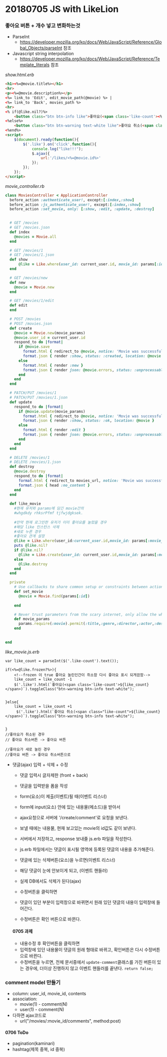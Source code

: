 # 20180705 JS with LikeLion

### 좋아요 버튼 + 개수 넣고 변화하는것

- ParseInt
  - https://developer.mozilla.org/ko/docs/Web/JavaScript/Reference/Global_Objects/parseInt 참조
- Javascript string interpolation
  - https://developer.mozilla.org/ko/docs/Web/JavaScript/Reference/Template_literals 참조

*show.html.erb*

```html
<h1><%=@movie.title%></h1>
<hr>
<p><%=@movie.description%></p>
<%= link_to 'Edit', edit_movie_path(@movie) %> |
<%= link_to 'Back', movies_path %>
<hr>
<% if(@like.nil?)%>
    <button class="btn btn-info like">좋아요(<span class='like-count'><%=@movie.likes.count%></span>)</button>
<%else%>
    <button class="btn btn-warning text-white like">좋아요 취소(<span class='like-count'><%=@movie.likes.count%></span>)</button>
<%end%>
<script>
    $(document).ready(function(){
        $('.like').on('click',function(){
            console.log("like!!!");
            $.ajax({
                url:'/likes/<%=@movie.id%>'
            });
        });
    });
</script>
```

*movie_controller.rb*

```ruby
class MoviesController < ApplicationController
  before_action :authenticate_user!, except:[:index,:show]
  before_action :js_authenticate_user!, except:[:index,:show]
  before_action :set_movie, only: [:show, :edit, :update, :destroy]
  

  # GET /movies
  # GET /movies.json
  def index
    @movies = Movie.all
  end

  # GET /movies/1
  # GET /movies/1.json
  def show
      @like = Like.where(user_id: current_user.id, movie_id: params[:id]).first if user_signed_in?
  end

  # GET /movies/new
  def new
    @movie = Movie.new
  end

  # GET /movies/1/edit
  def edit
  end

  # POST /movies
  # POST /movies.json
  def create
    @movie = Movie.new(movie_params)
    @movie.user_id = current_user.id
    respond_to do |format|
      if @movie.save
        format.html { redirect_to @movie, notice: 'Movie was successfully created.' }
        format.json { render :show, status: :created, location: @movie }
      else
        format.html { render :new }
        format.json { render json: @movie.errors, status: :unprocessable_entity }
      end
    end
  end

  # PATCH/PUT /movies/1
  # PATCH/PUT /movies/1.json
  def update
    respond_to do |format|
      if @movie.update(movie_params)
        format.html { redirect_to @movie, notice: 'Movie was successfully updated.' }
        format.json { render :show, status: :ok, location: @movie }
      else
        format.html { render :edit }
        format.json { render json: @movie.errors, status: :unprocessable_entity }
      end
    end
  end

  # DELETE /movies/1
  # DELETE /movies/1.json
  def destroy
    @movie.destroy
    respond_to do |format|
      format.html { redirect_to movies_url, notice: 'Movie was successfully destroyed.' }
      format.json { head :no_content }
    end
  end
 
  def like_movie
    #현재 유저와 params에 담긴 movie간의 
    #whgdkdy rhksrPfmf tjfwjdgksek.
    
    #만약 현재 로그인한 유저가 이미 좋아요를 눌렀을 경우
    #해당 like 인스턴스 삭제
    #새로 누른 경우
    #좋아요 관계 설정
    @like = Like.where(user_id:current_user.id,movie_id: params[:movie_id]).first
    puts @like.nil?
    if @like.nil?
      @like = Like.create(user_id: current_user.id,movie_id: params[:movie_id])
    else
      @like.destroy
    end
  end

  private
    # Use callbacks to share common setup or constraints between actions.
    def set_movie
      @movie = Movie.find(params[:id])
     
    end

    # Never trust parameters from the scary internet, only allow the white list through.
    def movie_params
      params.require(:movie).permit(:title,:genre,:director,:actor,:description, :image_path)
    end
    
    
end
```

*like_movie.js.erb*

```erb
var like_count = parseInt($('.like-count').text());

if(<%=@like.frozen?%>){
    <!--frozen 이 true 좋아요 눌린인간이 취소함 다시 좋아요 표시 되게끔함-->
    like_count = like_count -1
    $('.like').html(`좋아요(<span class='like-count'>${like_count}</span>)`).toggleClass("btn-warning btn-info text-white");
   
     
}else{
    like_count = like_count +1
     $('.like').html(`좋아요 취소(<span class="like-count">${like_count}</span>)`).toggleClass("btn-warning btn-info text-white");
    
     
}
//좋아요가 취소된 경우
// 좋아요 취소버튼 -> 좋아요 버튼

//좋아요가 새로 눌린 경우
//좋아요 버튼 -> 좋아요 취소버튼으로 
```

- 댓글(ajax) 입력 + 삭제 + 수정

  * 댓글 입력시 글자제한 (front + back)
  * 댓글을 입력받을 폼을 작성
  * form(요소)이 제출(이벤트)될 때(이벤트 리스너)
  * form에 input(요소) 안에 있는 내용물(메소드)을 받아서
  * ajax요청으로 서버에 '/create/comment'로 요청을 보낸다.
  * 보낼 때에는 내용물, 현재 보고있는 movie의 id값도 같이 보낸다.
  * 서버에서 저장하고, response 보내줄 js.erb 파일을 작성한다.
  * js.erb 파일에서는 댓글이 표시될 영역에 등록된 댓글의 내용을 추가해준다.

  

  * 댓글에 있는 삭제버튼(요소)을 누르면(이벤트 리스너)

  * 해당 댓글이 눈에 안보이게 되고, (이벤트 핸들러)

  * 실제 DB에서도 삭제가 된다(ajax)

    

  * 수정버튼을 클릭하면

  * 댓글이 있던 부분이 입력창으로 바뀌면서 원래 있던 댓글의 내용이 입력창에 들어간다.

  * 수정버튼은 확인 버튼으로 바뀐다.

  

  #### 0705 과제

  * 내용수정 후 확인버튼을 클릭하면
  * 입력창에 있던 내용물이 댓글의 원래 형태로 바뀌고, 확인버튼은 다시 수정버튼으로 바뀐다.
  * 수정버튼을 누르면, 전체 문서중에서 `update-comment`클래스를 가진 버튼이 있는 경우에, 더이상 진행하지 않고 이벤트 핸들러를 끝낸다. `return false;`



### comment model 만들기

* column: user_id, movie_id, contents
* association: 
  * movie(1) - comment(N)
  * user(1) - comment(N)
* 다하면 ajax코드로 
  * url("/movies/:movie_id/comments", method:post)



#### 0706 ToDo

* pagination(kaminari)
* hashtag(제목 중복, id 중복)
